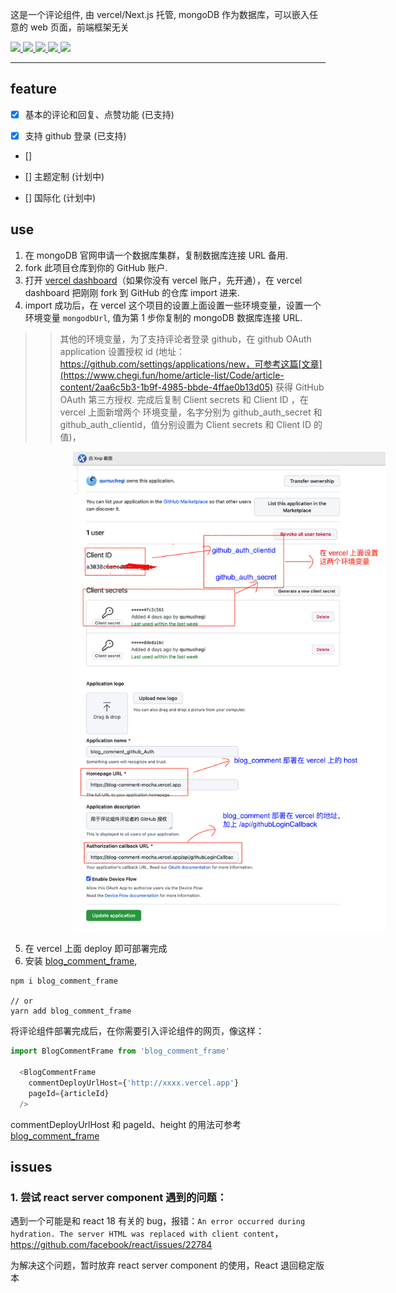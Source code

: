 这是一个评论组件, 由 vercel/Next.js 托管, mongoDB 作为数据库，可以嵌入任意的 web 页面，前端框架无关

<a href='https://reactjs.org/versions'>
  <img src='https://img.shields.io/badge/Reac-17.0.2-yellowgreen'/>
</a>
<a href='https://mui.com/'>
  <img src='https://img.shields.io/badge/%40mui%2Fmaterial-%5E5.4.4-green'/>
</a>
<a href='https://reactjs.org/versions'>
  <img src='https://img.shields.io/badge/react--dom-17.0.2-yellowgreen'/>
</a>
<a href='https://nextjs.org/'>
  <img src='https://img.shields.io/badge/Next.js-%5E12.1.0-orange'/>
</a>
<a href='https://mongoosejs.com/'>
  <img src='https://img.shields.io/badge/mongoose-%5E6.2.4-blue'/>
</a>

<hr/>

## feature

- [x] 基本的评论和回复、点赞功能 (已支持)

- [x] 支持 github 登录 (已支持)

- [] 

- [] 主题定制 (计划中)

- [] 国际化 (计划中)

## use

1. 在 mongoDB 官网申请一个数据库集群，复制数据库连接 URL 备用.
2. fork 此项目仓库到你的 GitHub 账户.
3. 打开 [vercel dashboard](https://vercel.com/dashboard)（如果你没有 vercel 账户，先开通），在 vercel dashboard 把刚刚 fork 到 GitHub 的仓库 import 进来.
4. import 成功后，在 vercel 这个项目的设置上面设置一些环境变量，设置一个环境变量 `mongodbUrl`, 值为第 1 步你复制的 mongoDB 数据库连接 URL.

>>其他的环境变量，为了支持评论者登录 github，在 github OAuth application 设置授权 id (地址：https://github.com/settings/applications/new，可参考这篇[文章](https://www.chegi.fun/home/article-list/Code/article-content/2aa6c5b3-1b9f-4985-bbde-4ffae0b13d05) 获得 GitHub OAuth 第三方授权.
完成后复制 Client secrets 和 Client ID
，在 vercel 上面新增两个 环境变量，名字分别为 github_auth_secret 和 github_auth_clientid，值分别设置为 Client secrets 和 Client ID
 的值)，

 <img src='./assets/pic.png' width='500' style="margin-left: 100px"/>

5. 在 vercel 上面 deploy 即可部署完成
6. 安装 [blog_comment_frame](https://www.npmjs.com/package/blog_comment_frame), 

```shell
npm i blog_comment_frame

// or
yarn add blog_comment_frame
```

将评论组件部署完成后，在你需要引入评论组件的网页，像这样：

```js
import BlogCommentFrame from 'blog_comment_frame'

  <BlogCommentFrame
    commentDeployUrlHost={'http://xxxx.vercel.app'}
    pageId={articleId}
  />
```

commentDeployUrlHost 和 pageId、height 的用法可参考 [blog_comment_frame](https://www.npmjs.com/package/blog_comment_frame)

## issues

### 1. 尝试 react server component 遇到的问题：

遇到一个可能是和 react 18 有关的 bug，报错：`An error occurred during hydration. The server HTML was replaced with client content`， https://github.com/facebook/react/issues/22784

为解决这个问题，暂时放弃 react server component 的使用，React 退回稳定版本
